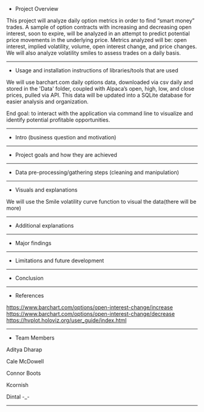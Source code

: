 - Project Overview
  
This project will analyze daily option metrics in order to find “smart money” trades. A sample of option contracts with increasing and decreasing open interest, soon to expire, will be analyzed in an attempt to predict potential price movements in the underlying price. Metrics analyzed will be: open interest, implied volatility, volume, open interest change, and price changes. We will also analyze volatility smiles to assess trades on a daily basis.

---

- Usage and installation instructions of libraries/tools that are used

We will use barchart.com daily options data, downloaded via csv daily and stored in the 'Data' folder, coupled with Alpaca’s open, high, low, and close prices, pulled via API. This data will be updated into a SQLite database for easier analysis and organization.

End goal: to interact with the application via command line to visualize and identify potential profitable opportunities.

---

- Intro (business question and motivation)

---

- Project goals and how they are achieved

---

- Data pre-processing/gathering steps (cleaning and manipulation)

---

- Visuals and explanations

We will use the Smile volatility curve function to visual the data(there will be more)

---

- Additional explanations

---

- Major findings

---

- Limitations and future development

---

- Conclusion
  
---

- References

https://www.barchart.com/options/open-interest-change/increase
https://www.barchart.com/options/open-interest-change/decrease
https://hvplot.holoviz.org/user_guide/index.html

---

- Team Members
  
Aditya Dharap
 
Cale McDowell
 
Connor Boots
 
Kcornish
 
Dintal -_-

---
